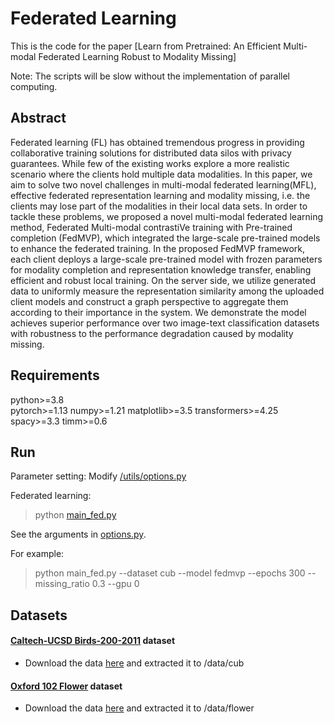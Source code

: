 # Federated Learning

This is the code for the paper [Learn from Pretrained: An Efficient Multi-modal Federated Learning Robust to Modality Missing]

Note: The scripts will be slow without the implementation of parallel computing. 

## Abstract

Federated learning (FL) has obtained tremendous progress in providing collaborative training solutions for distributed data silos with privacy guarantees. While few of the existing works explore a more realistic scenario where the clients hold multiple data modalities. In this paper, we aim to solve two novel challenges in multi-modal federated learning(MFL), effective federated representation learning and modality missing, i.e. the clients may lose part of the modalities in their local data sets. In order to tackle these problems, we proposed a novel multi-modal federated learning method, Federated Multi-modal contrastiVe training with Pre-trained completion (FedMVP), which integrated the large-scale pre-trained models to enhance the federated training. In the proposed FedMVP framework, each client deploys a large-scale pre-trained model with frozen parameters for modality completion and representation knowledge transfer, enabling efficient and robust local training. On the server side, we utilize generated data to uniformly measure the representation similarity among the uploaded client models and construct a graph perspective to aggregate them according to their importance in the system. We demonstrate the model achieves superior performance over two image-text classification datasets with robustness to the performance degradation caused by modality missing.


## Requirements
python>=3.8  
pytorch>=1.13
numpy>=1.21
matplotlib>=3.5
transformers>=4.25
spacy>=3.3
timm>=0.6

## Run

Parameter setting:
Modify [/utils/options.py](utils/options.py)

Federated learning:
> python [main_fed.py](main_fed.py)

See the arguments in [options.py](utils/options.py). 

For example:
> python main_fed.py --dataset cub --model fedmvp --epochs 300 --missing_ratio 0.3 --gpu 0  

## Datasets

#### [Caltech-UCSD Birds-200-2011](https://www.vision.caltech.edu/datasets/cub_200_2011/) dataset

- Download the data [here](https://www.vision.caltech.edu/datasets/cub_200_2011/) and extracted it to /data/cub

#### [Oxford 102 Flower](https://www.robots.ox.ac.uk/~vgg/data/flowers/102/) dataset

- Download the data [here](https://www.robots.ox.ac.uk/~vgg/data/flowers/102/) and extracted it to /data/flower



<!-- ## Results
### MNIST
Results are shown in Table 1 and Table 2, with the parameters C=0.1, B=10, E=5.

Table 1. results of 10 epochs training with the learning rate of 0.01

| Model     | Acc. of IID | Acc. of Non-IID|
| -----     | -----       | ----           |
| FedAVG-MLP|  94.57%     | 70.44%         |
| FedAVG-CNN|  96.59%     | 77.72%         |

Table 2. results of 50 epochs training with the learning rate of 0.01

| Model     | Acc. of IID | Acc. of Non-IID|
| -----     | -----       | ----           |
| FedAVG |      |         |
| FedAVG |      |         | -->


<!-- ## Ackonwledgements
Acknowledgements give to .

## References


## Cite As
 -->


